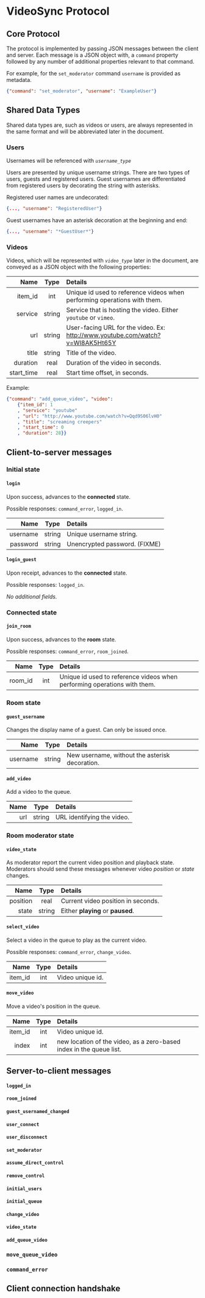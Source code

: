 VideoSync Protocol
==================

Core Protocol
-------------

The protocol is implemented by passing JSON messages between the client and server.  Each message is a JSON object with, a `command` property followed by any number of additional properties relevant to that command.

For example, for the `set_moderator` command `username` is provided as metadata.

```json
{"command": "set_moderator", "username": "ExampleUser"}
```

Shared Data Types
-----------------

Shared data types are, such as videos or users, are always represented in the same format and will be abbreviated later in the document.

### Users

Usernames will be referenced with *`username_type`* 

Users are presented by unique username strings.  There are two types of users, guests and registered users.  Guest usernames are differentiated from registered users by decorating the string with asterisks.

Registered user names are undecorated:

```json
{..., "username": "RegisteredUser"}
```

Guest usernames have an asterisk decoration at the beginning and end:

```json
{..., "username": "*GuestUser*"}
```

### Videos

Videos, which will be represented with *`video_type`* later in the document, are conveyed as a JSON object with the following properties:

| Name    | Type   | Details |
|--------:|:------:|:--------|
| item_id | int    | Unique id used to reference videos when performing operations with them. |
| service | string | Service that is hosting the video.  Either `youtube` or `vimeo`. |
| url     | string | User-facing URL for the video.  Ex: http://www.youtube.com/watch?v=Wl8AK5Ht65Y |
| title   | string | Title of the video. |
| duration | real | Duration of the video in seconds. |
| start_time | real | Start time offset, in seconds. |

Example:

```json
{"command": "add_queue_video", "video":
	{"item_id": 1
    , "service": "youtube"
    , "url": "http://www.youtube.com/watch?v=Qqd9S06lvH0"
    , "title": "screaming creepers"
    , "start_time": 0
    , "duration": 28}}
```

Client-to-server messages
-------------------------

### Initial state

#### `login`

Upon success, advances to the **connected** state.

Possible responses: `command_error`, `logged_in`.

| Name     | Type   | Details |
|---------:|:------:|:--------|
| username | string | Unique username string. |
| password | string | Unencrypted password. (FIXME) |

#### `login_guest`

Upon receipt, advances to the **connected** state.

Possible responses: `logged_in`.

*No additional fields.*

### Connected state

#### `join_room`

Upon success, advances to the **room** state.

Possible responses: `command_error`, `room_joined`.

| Name    | Type   | Details |
|--------:|:------:|:--------|
| room_id | int    | Unique id used to reference videos when performing operations with them. |

### Room state

#### `guest_username`

Changes the display name of a guest.  Can only be issued once.

| Name     | Type   | Details |
|---------:|:------:|:--------|
| username | string | New username, without the asterisk decoration. |

#### `add_video`

Add a video to the queue.

| Name | Type   | Details |
|-----:|:------:|:--------|
| url  | string | URL identifying the video. |

### Room moderator state

#### `video_state`

As moderator report the current video position and playback state.  Moderators should send these messages whenever video *position* or *state* changes.

| Name     | Type   | Details |
|---------:|:------:|:--------|
| position | real   | Current video position in seconds. |
| state    | string | Either **playing** or **paused**. |

#### `select_video`

Select a video in the queue to play as the current video.

Possible responses: `command_error`, `change_video`.

| Name    | Type | Details |
|--------:|:----:|:--------|
| item_id | int  | Video unique id. |

#### `move_video`

Move a video's position in the queue.

| Name    | Type | Details |
|--------:|:----:|:--------|
| item_id | int  | Video unique id. |
| index   | int  | new location of the video, as a zero-based index in the queue list. |

Server-to-client messages
-------------------------

#### `logged_in`

#### `room_joined`

#### `guest_usernamed_changed`

#### `user_connect`

#### `user_disconnect`

#### `set_moderator`

#### `assume_direct_control`

#### `remove_control`

#### `initial_users`

#### `initial_queue`

#### `change_video`

#### `video_state`

#### `add_queue_video`

### `move_queue_video`

### `command_error`



Client connection handshake
---------------------------

